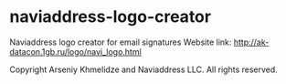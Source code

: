 # naviaddress-logo-creator

Naviaddress logo creator for email signatures
Website link: http://ak-datacon.1gb.ru/logo/navi_logo.html

Copyright Arseniy Khmelidze and Naviaddress LLC. All rights reserved.
